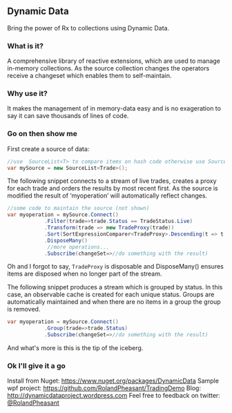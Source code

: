 ## Dynamic Data

Bring the power of Rx to collections using Dynamic Data. 

### What is it?

A comprehensive library of reactive extensions, which are used to manage in-memory collections. As the source collection changes the operators receive a changeset which enables them to self-maintain.

### Why use it?

It makes the management of in memory-data easy and is no exageration to say it can save thousands of lines of code.

### Go on then show me

First create a source of data:

```csharp
//use  SourceList<T> to compare items on hash code otherwise use SourceCache<TObject,TKey>.
var mySource = new SourceList<Trade>();
```
The following snippet connects to a stream of live trades, creates a proxy for each trade and orders the results by most recent first. As the source is modified the result of ‘myoperation’ will automatically reflect changes.

```csharp
//some code to maintain the source (not shown)
var myoperation = mySource.Connect() 
            .Filter(trade=>trade.Status == TradeStatus.Live) 
            .Transform(trade => new TradeProxy(trade))
            .Sort(SortExpressionComparer<TradeProxy>.Descending(t => t.Timestamp))
            .DisposeMany()
             //more operations...
            .Subscribe(changeSet=>//do something with the result)
```
Oh and I forgot to say, ```TradeProxy``` is disposable and DisposeMany() ensures items are disposed when no longer part of the stream.

The following snippet produces a stream which is grouped by status. In this case, an observable cache is created for each unique status.  Groups are automatically maintained and when there are no items in a group the group is removed.

```csharp
var myoperation = mySource.Connect() 
            .Group(trade=>trade.Status) 
			.Subscribe(changeSet=>//do something with the result)
```

And what's more is this is the tip of the iceberg.

### Ok I'll give it a go

Install from Nuget:  https://www.nuget.org/packages/DynamicData
Sample wpf project: https://github.com/RolandPheasant/TradingDemo 
Blog: http://dynamicdataproject.wordpress.com
Feel free to feedback on twitter: [@RolandPheasant](https://twitter.com/RolandPheasant)









